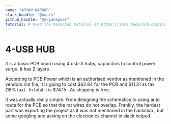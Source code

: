 ```yaml
---
name: "ARYAN KAPOOR"
slack_handle: "@oasis"
github_handle: "@Aryankpoor"
tutorial: # Used the hackclub tutorial at https://jams.hackclub.com/batch/usb-hub
---
```


# 4-USB HUB

It is a basic PCB board using 4 usb-A hubs, capacitors to control power surge. It has 2 layers

According to PCB Power which is an authorised vendor as mentioned in the vendors.md file, it is going to cost $62.84 for the PCB and $11.31 as tax (18% tax) . In total it is $74.15 . As shipping is free.

It was actually really simple. From designing the schematics to using auto route for the PCB so that the rat wires do not overlap. Frankly, the hardest part was exporting the project as it was not mentioned in the hackclub , but some googling and asking on the electronics channel in slack helped.
